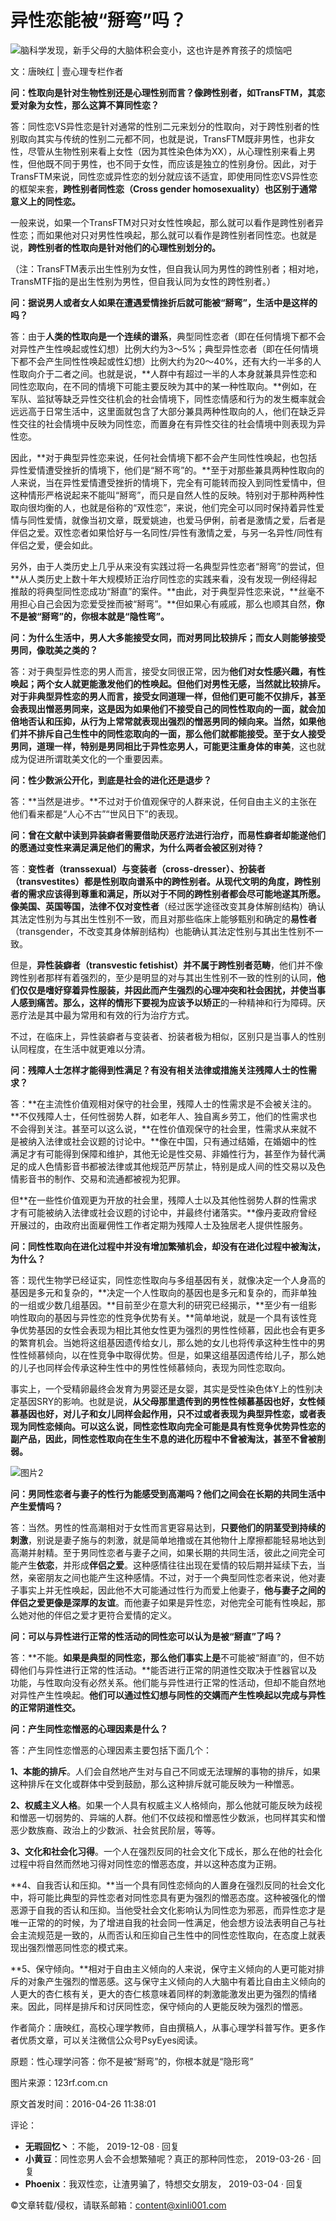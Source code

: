 # 异性恋能被“掰弯”吗？

![脑科学发现，新手父母的大脑体积会变小，这也许是养育孩子的烦恼吧](https://ossimg.xinli001.com/20250110/ca0fbac8a8545efeb772968ecc44e596.jpeg?x-oss-process=image/resize,w_200/format,webp)

文：唐映红 | 壹心理专栏作者

**问：性取向是针对生物性别还是心理性别而言？像跨性别者，如TransFTM，其恋爱对象为女性，那么这算不算同性恋？**

答：同性恋VS异性恋是针对通常的性别二元来划分的性取向，对于跨性别者的性别取向其实与传统的性别二元都不同，也就是说，TransFTM既非男性，也非女性，尽管从生物性别来看上女性（因为其性染色体为XX），从心理性别来看上男性，但他既不同于男性，也不同于女性，而应该是独立的性别身份。因此，对于TransFTM来说，同性恋或异性恋的划分就应该不适宜，即使用同性恋VS异性恋的框架来套，**跨性别者同性恋（Cross gender homosexuality）也区别于通常意义上的同性恋。**

一般来说，如果一个TransFTM对只对女性性唤起，那么就可以看作是跨性别者异性恋；而如果他对只对男性性唤起，那么就可以看作是跨性别者同性恋。也就是说，**跨性别者的性取向是针对他们的心理性别划分的。**

（注：TransFTM表示出生性别为女性，但自我认同为男性的跨性别者；相对地，TransMTF指的是出生性别为男性，但自我认同为女性的跨性别者。）

**问：据说男人或者女人如果在遭遇爱情挫折后就可能被“掰弯”，生活中是这样的吗？**

答：由于**人类的性取向是一个连续的谱系**，典型同性恋者（即在任何情境下都不会对异性产生性唤起或性幻想）比例大约为3～5%；典型异性恋者（即在任何情境下都不会产生同性性唤起或性幻想）比例大约为20～40%，还有大约一半多的人性取向介于二者之间。也就是说，**人群中有超过一半的人本身就兼具异性恋和同性恋取向，在不同的情境下可能主要反映为其中的某一种性取向。**例如，在军队、监狱等缺乏异性交往机会的社会情境下，同性恋情感和行为的发生概率就会远远高于日常生活中，这里面就包含了大部分兼具两种性取向的人，他们在缺乏异性交往的社会情境中反映为同性恋，而置身在有异性交往的社会情境中则表现为异性恋。

因此，**对于典型异性恋来说，任何社会情境下都不会产生同性性唤起，也包括异性爱情遭受挫折的情境下，他们是“掰不弯”的。**至于对那些兼具两种性取向的人来说，当在异性爱情遭受挫折的情境下，完全有可能转而投入到同性爱情中，但这种情形严格说起来不能叫“掰弯”，而只是自然人性的反映。特别对于那种两种性取向很均衡的人，也就是俗称的“双性恋”，来说，他们完全可以同时保持着异性爱情与同性爱情，就像当初文章，既爱姚迪，也爱马伊俐，前者是激情之爱，后者是伴侣之爱。双性恋者如果恰好与一名同性/异性有激情之爱，与另一名异性/同性有伴侣之爱，便会如此。

另外，由于人类历史上几乎从来没有实践过将一名典型异性恋者“掰弯”的尝试，但**从人类历史上数十年大规模矫正治疗同性恋的实践来看，没有发现一例经得起推敲的将典型同性恋成功“掰直”的案件。**由此，对于典型异性恋来说，**丝毫不用担心自己会因为恋爱受挫而被“掰弯”。**但如果心有戚戚，那么也顺其自然，**你不是被“掰弯”的，你根本就是“隐性弯”。**

**问：为什么生活中，男人大多能接受女同，而对男同比较排斥；而女人则能够接受男同，像耽美之类的？**

答：对于典型异性恋的男人而言，接受女同很正常，因为**他们对女性感兴趣，有性唤起；两个女人就更能激发他们的性唤起。**但他们对男性无感，当然就比较排斥。对于非典型异性恋的男人而言，接受女同道理一样，但他们更可能不仅排斥，甚至会表现出憎恶男同来，这是因为如果他们不接受自己的同性性取向的一面，就会加倍地否认和压抑，从行为上常常就表现出强烈的憎恶男同的倾向来。当然，如果他们并不排斥自己生性中的同性恋取向的一面，那么他们就都能接受。至于女人接受男同，道理一样，特别是**男同相比于异性恋男人，可能更注重身体的审美**，这也就成为促进所谓耽美文化的一个重要因素。

**问：性少数派公开化，到底是社会的进化还是退步？**

答：**当然是进步。**不过对于价值观保守的人群来说，任何自由主义的主张在他们看来都是“人心不古”“世风日下”的表现。

**问：曾在文献中读到异装癖者需要借助厌恶疗法进行治疗，而易性癖者却能遂他们的愿通过变性来满足满足他们的需求，为什么两者会被区别对待？**

答：**变性者（transsexual）与变装者（cross-dresser）、扮装者（transvestites）都是性别取向谱系中的跨性别者。**从现代文明的角度，**跨性别者的需求应该得到尊重和满足**，所以对于不同的跨性别者都会尽可能地遂其所愿。像美国、英国等国，法律不仅对**变性者**（经过医学途径改变其身体解剖结构）确认其法定性别为与其出生性别不一致，而且对那些临床上能够甄别和确定的**易性者**（transgender，不改变其身体解剖结构）也能确认其法定性别与其出生性别不一致。

但是，**异性装癖者（transvestic fetishist）并不属于跨性别者范畴**，他们并不像跨性别者那样有着强烈的，至少是明显的对与其出生性别不一致的性别的认同，**他们仅仅是嗜好穿着异性服装，并因此而产生强烈的心理冲突和社会困扰，并使当事人感到痛苦。**那么，这样的情形下要视为**应该予以矫正**的一种精神和行为障碍。厌恶疗法是其中最为常用和有效的行为治疗方式。

不过，在临床上，异性装癖者与变装者、扮装者极为相似，区别只是当事人的性别认同程度，在生活中就更难以分清。

**问：残障人士怎样才能得到性满足？有没有相关法律或措施关注残障人士的性需求？**

答：**在主流性价值观相对保守的社会里，残障人士的性需求是不会被关注的。**不仅残障人士，任何性弱势人群，如老年人、独自离乡劳工，他们的性需求也不会得到关注。甚至可以这么说，**在性价值观保守的社会里，性需求从来就不是被纳入法律或社会议题的讨论中。**像在中国，只有通过结婚，在婚姻中的性满足才有可能得到保障和维护，其他无论是性交易、非婚性行为，甚至作为替代满足的成人色情影音书都被法律或其他规范严厉禁止，特别是成人间的性交易以及色情影音书的制作、交易和流通都被视为犯罪。

但**在一些性价值观更为开放的社会里，残障人士以及其他性弱势人群的性需求才有可能被纳入法律或社会议题的讨论中，并最终付诸落实。**像丹麦政府曾经开展过的，由政府出面雇佣性工作者定期为残障人士及独居老人提供性服务。

**问：同性性取向在进化过程中并没有增加繁殖机会，却没有在进化过程中被淘汰，为什么？**

答：现代生物学已经证实，同性恋性取向与多组基因有关，就像决定一个人身高的基因是多元和复杂的，**决定一个人性取向的基因也是多元和复杂的，而非单独的一组或少数几组基因。**目前至少在意大利的研究已经揭示，**至少有一组影响性取向的基因与异性恋的性竞争优势有关。**简单地说，就是一个具有该性竞争优势基因的女性会表现为相比其他女性更为强烈的男性性倾慕，因此也会有更多的繁育机会。当她将这组基因遗传给女儿，那么她的女儿也将传承这种生性中的男性性倾慕倾向，以在性竞争中取得优势。但是，如果这组基因遗传给儿子，那么她的儿子也同样会传承这种生性中的男性性倾慕倾向，表现为同性恋取向。

事实上，一个受精卵最终会发育为男婴还是女婴，其实是受性染色体Y上的性别决定基因SRY的影响。也就是说，**从父母那里遗传到的男性性倾慕基因也好，女性倾慕基因也好，对儿子和女儿同样会起作用，只不过或者表现为典型异性恋，或者表现为同性恋倾向。**可以这么说，**同性恋性取向完全可能是具有性竞争优势异性恋的副产品**，因此，同性恋性取向在生生不息的进化历程中**不曾被淘汰，甚至不曾被削弱。**

![图片2](http://ossimg.xinli001.com/visioncn/600x400/VCG4156960642.jpg)

**问：男同性恋者与妻子的性行为能感受到高潮吗？他们之间会在长期的共同生活中产生爱情吗？**

答：当然。男性的性高潮相对于女性而言更容易达到，**只要他们的阴茎受到持续的刺激**，别说是妻子施与的刺激，就是简单地撸或在其他物什上摩擦都能轻易地达到高潮并射精。至于男同性恋者与妻子之间，如果长期的共同生活，彼此之间完全可能产生**依恋**，并形成**伴侣之爱**。这种感情往往出现在爱情的较后期并延续下去，当然，亲密朋友之间也能产生这种感情。不过，对于一个典型同性恋者来说，他对妻子事实上并无性唤起，因此他不大可能通过性行为而爱上他妻子，**他与妻子之间的伴侣之爱更像是深厚的友谊**。而他妻子如果是异性恋，对他完全可能有性唤起，那么她对他的伴侣之爱才更符合爱情的定义。

**问：可以与异性进行正常的性活动的同性恋可以认为是被“掰直”了吗？**

答：**不能。**如果是典型的同性恋，那么他们事实上是**不可能被“掰直”的，但不妨碍他们与异性进行正常的性活动。**能否进行正常的阴道性交取决于性器官以及功能，与性取向没有必然关系。他们能与异性进行正常的性活动，但却不能自然地对异性产生性唤起。**他们可以通过性幻想与同性的交媾而产生性唤起以完成与异性的正常阴道性交。**

**问：产生同性恋憎恶的心理因素是什么？**

答：产生同性恋憎恶的心理因素主要包括下面几个：

**1、本能的排斥**。人们会自然地产生对与自己不同或无法理解的事物的排斥，如果这种排斥在文化或群体中受到鼓励，那么这种排斥就可能反映为一种憎恶。

**2、权威主义人格**。如果一个人具有权威主义人格倾向，那么他就可能反映为歧视和憎恶一切弱势的、异端的人群。他们不仅歧视和憎恶性少数派，也同样其实和憎恶少数族裔、政治上的少数派、社会贫民阶层，等等。

**3、文化和社会化习得**。一个人在强烈反同的社会文化下成长，那么在他的社会化过程中将自然而然地习得对同性恋的憎恶态度，并以这种态度为正朔。

**4、自我否认和压抑。**当一个具有同性恋倾向的人置身在强烈反同的社会文化中，将可能比典型的异性恋者对同性恋具有更为强烈的憎恶态度。这种被强化的憎恶源于自我的否认和压抑。当他受社会文化影响认为同性恋为邪恶，而异性恋才是唯一正常的的时候，为了增进自我的社会同一性满足，他会想方设法表明自己与社会主流规范是一致的，从而否认和压抑自己生性中的同性恋性取向，在态度上就表现出强烈憎恶同性恋的模式来。

**5、保守倾向。**相对于自由主义倾向的人来说，保守主义倾向的人更可能对排斥的对象产生强烈的憎恶感。这与保守主义倾向的人大脑中有着比自由主义倾向的人更大的杏仁核有关，更大的杏仁核意味着同样的刺激能激发出更为强烈的情绪来。因此，同样是排斥和讨厌同性恋，保守倾向的人更能反映为强烈的憎恶。

作者简介：唐映红，高校心理学教师，自由撰稿人，从事心理学科普写作。更多作者优质文章，可以关注微信公众号PsyEyes阅读。

原题：性心理学问答：你不是被“掰弯”的，你根本就是“隐形弯”

图片来源：123rf.com.cn

原文首发时间：2016-04-26 11:38:01

评论：
- **无瑕回忆丶**：不能， 2019-12-08 · 回复
- **小黄豆**：同性恋男人会不会想繁殖呢？真正的那种同性恋， 2019-03-26 · 回复
- **Phoenix**：我双性恋，让渣男骗了，特想交女朋友， 2019-03-04 · 回复

©️文章转载/侵权，请联系邮箱：content@xinli001.com
<!-- tcd_original_link https://m.xinli001.com/info/100317250 -->
